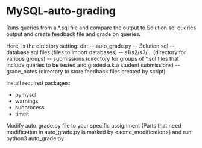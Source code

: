 # MySQL-auto-grading
Runs queries from a *.sql file and compare the output to Solution.sql queries output and create feedback file and grade on queries. 

Here, is the directory setting:
dir:
    -- auto_grade.py
    -- Solution.sql
    -- database.sql files (files to import databases)
    -- s1/s2/s3/... (directory for various groups)
        -- submissions (directory for groups of *.sql files that include queries to be tested and graded a.k.a student                                 submissions) 
        -- grade_notes (directory to store feedback files created by script)

install required packages:
  - pymysql
  - warnings
  - subprocess
  - timeit


Modify auto_grade.py file to your specific assignment (Parts that need modification in auto_grade.py is marked by <some_modification>) and run:
  python3 auto_grade.py
